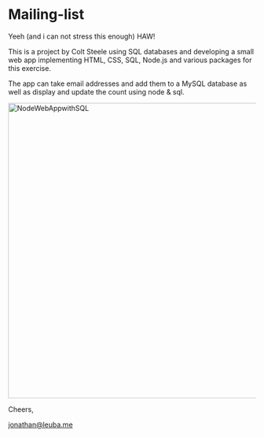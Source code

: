 # Mailing-list

Yeeh (and i can not stress this enough) HAW!

This is a project by Colt Steele using SQL databases and developing a small web app implementing HTML, CSS, SQL, Node.js 
and various packages for this exercise.

The app can take email addresses and add them to a MySQL database as well as display and update the count using node & sql.

<img width="600" alt="NodeWebAppwithSQL" src="https://imgur.com/a/tMixFz3">

Cheers, 

jonathan@leuba.me
